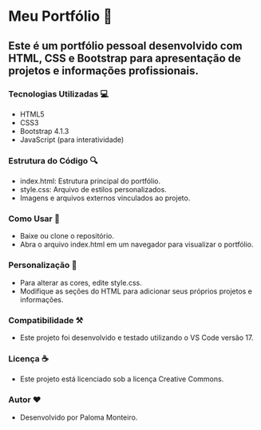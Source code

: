 # Meu Portfólio 📜

## Este é um portfólio pessoal desenvolvido com HTML, CSS e Bootstrap para apresentação de projetos e informações profissionais.

### Tecnologias Utilizadas 💻

- HTML5
- CSS3
- Bootstrap 4.1.3
- JavaScript (para interatividade)

### Estrutura do Código 🔍

- index.html: Estrutura principal do portfólio.
- style.css: Arquivo de estilos personalizados.
- Imagens e arquivos externos vinculados ao projeto.

### Como Usar 📖

- Baixe ou clone o repositório.
- Abra o arquivo index.html em um navegador para visualizar o portfólio.

### Personalização 🦄

- Para alterar as cores, edite style.css.
- Modifique as seções do HTML para adicionar seus próprios projetos e informações.

### Compatibilidade ⚒️

- Este projeto foi desenvolvido e testado utilizando o VS Code versão 17.

### Licença ☕

- Este projeto está licenciado sob a licença Creative Commons.

### Autor ❤️

- Desenvolvido por Paloma Monteiro.

